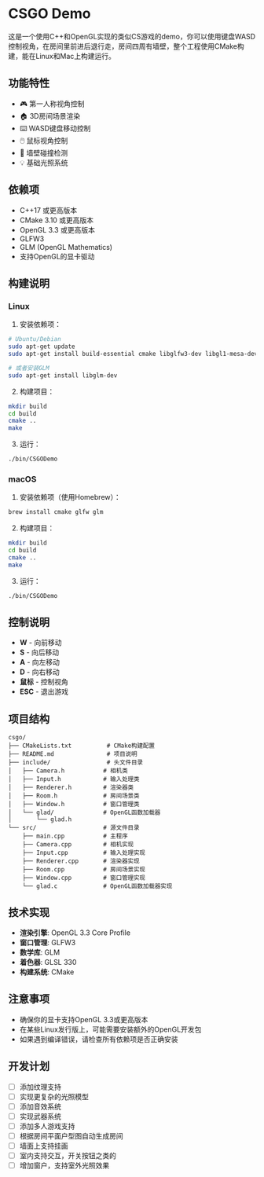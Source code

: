 # CSGO Demo

这是一个使用C++和OpenGL实现的类似CS游戏的demo，你可以使用键盘WASD控制视角，在房间里前进后退行走，房间四周有墙壁，整个工程使用CMake构建，能在Linux和Mac上构建运行。

## 功能特性

- 🎮 第一人称视角控制
- 🏠 3D房间场景渲染
- ⌨️ WASD键盘移动控制
- 🖱️ 鼠标视角控制
- 🚧 墙壁碰撞检测
- 💡 基础光照系统

## 依赖项

- C++17 或更高版本
- CMake 3.10 或更高版本
- OpenGL 3.3 或更高版本
- GLFW3
- GLM (OpenGL Mathematics)
- 支持OpenGL的显卡驱动

## 构建说明

### Linux

1. 安装依赖项：
```bash
# Ubuntu/Debian
sudo apt-get update
sudo apt-get install build-essential cmake libglfw3-dev libgl1-mesa-dev libglu1-mesa-dev

# 或者安装GLM
sudo apt-get install libglm-dev
```

2. 构建项目：
```bash
mkdir build
cd build
cmake ..
make
```

3. 运行：
```bash
./bin/CSGODemo
```

### macOS

1. 安装依赖项（使用Homebrew）：
```bash
brew install cmake glfw glm
```

2. 构建项目：
```bash
mkdir build
cd build
cmake ..
make
```

3. 运行：
```bash
./bin/CSGODemo
```

## 控制说明

- **W** - 向前移动
- **S** - 向后移动
- **A** - 向左移动
- **D** - 向右移动
- **鼠标** - 控制视角
- **ESC** - 退出游戏

## 项目结构

```
csgo/
├── CMakeLists.txt          # CMake构建配置
├── README.md               # 项目说明
├── include/                # 头文件目录
│   ├── Camera.h           # 相机类
│   ├── Input.h            # 输入处理类
│   ├── Renderer.h         # 渲染器类
│   ├── Room.h             # 房间场景类
│   ├── Window.h           # 窗口管理类
│   └── glad/              # OpenGL函数加载器
│       └── glad.h
└── src/                   # 源文件目录
    ├── main.cpp           # 主程序
    ├── Camera.cpp         # 相机实现
    ├── Input.cpp          # 输入处理实现
    ├── Renderer.cpp       # 渲染器实现
    ├── Room.cpp           # 房间场景实现
    ├── Window.cpp         # 窗口管理实现
    └── glad.c             # OpenGL函数加载器实现
```

## 技术实现

- **渲染引擎**: OpenGL 3.3 Core Profile
- **窗口管理**: GLFW3
- **数学库**: GLM
- **着色器**: GLSL 330
- **构建系统**: CMake

## 注意事项

- 确保你的显卡支持OpenGL 3.3或更高版本
- 在某些Linux发行版上，可能需要安装额外的OpenGL开发包
- 如果遇到编译错误，请检查所有依赖项是否正确安装

## 开发计划

- [ ] 添加纹理支持
- [ ] 实现更复杂的光照模型
- [ ] 添加音效系统
- [ ] 实现武器系统
- [ ] 添加多人游戏支持
- [ ] 根据房间平面户型图自动生成房间
- [ ] 墙面上支持挂画
- [ ] 室内支持交互，开关按钮之类的
- [ ] 增加窗户，支持室外光照效果
